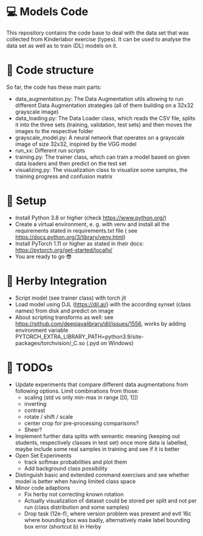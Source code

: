 # :computer: Models Code

This repository contains the code base to deal with the data set that was collected
from Kinderlabor exercise (types). It can be used to analyse the data set as well as to train (DL) models on it.

# :open_file_folder: Code structure

So far, the code has these main parts:

- data_augmentation.py: The Data Augmentation utils allowing to run different Data Augmentation strategies (all of them
  building on a 32x32 grayscale image)
- data_loading.py: The Data Loader class, which reads the CSV file, splits it into
  the three sets (training, validation, test sets) and then moves the images to the respective folder
- grayscale_model.py: A neural network that operates on a grayscale image of size 32x32, inspired by the VGG model
- run_xx: Different run scripts
- training.py: The trainer class, which can train a model based on given data loaders and then predict on the test set
- visualizing.py: The visualization class to visualize some samples, the training progress and confusion matrix

# :floppy_disk: Setup

- Install Python 3.8 or higher (check https://www.python.org/)
- Create a virtual environment, e. g. with venv and install all the requirements stated in requirements.txt file (
  see https://docs.python.org/3/library/venv.html)
- Install PyTorch 1.11 or higher as stated in their docs: https://pytorch.org/get-started/locally/
- You are ready to go :sunglasses:

# :rocket: Herby Integration

- Script model (see trainer class) with torch jit
- Load model using DJL (https://djl.ai/) with the according synset (class names) from disk and predict on image
- About scripting transforms as well: see https://github.com/deepjavalibrary/djl/issues/1556, works by adding
  environment variable PYTORCH_EXTRA_LIBRARY_PATH=python3.9/site-packages/torchvision/_C.so (.pyd on Windows)

# :ledger: TODOs

- Update experiments that compare different data augmentations from following options. Limit combinations from those:
    - scaling (std vs only min-max in range [[0, 1]])
    - inverting
    - contrast
    - rotate / shift / scale
    - center crop for pre-processing comparisons?
    - Sheer?
- Implement further data splits with semantic meaning (keeping out students, respectively classes in test set)
  once more data is labelled, maybe include some real samples in training and see if it is better
- Open Set Experiments
    - track softmax probabilities and plot them
    - Add background class possibility
- Distinguish basic and extended command exercises and see whether model is better when having limited class space
- Minor code adaptions
    - Fix herby not correcting known rotation
    - Actually visualization of dataset could be stored per split and not per run (class distribution and some samples)
    - Drop task (12e-f), where version problem was present and evtl 16c where bounding box was badly, alternatively make
      label bounding box error (shortcut b) in Herby